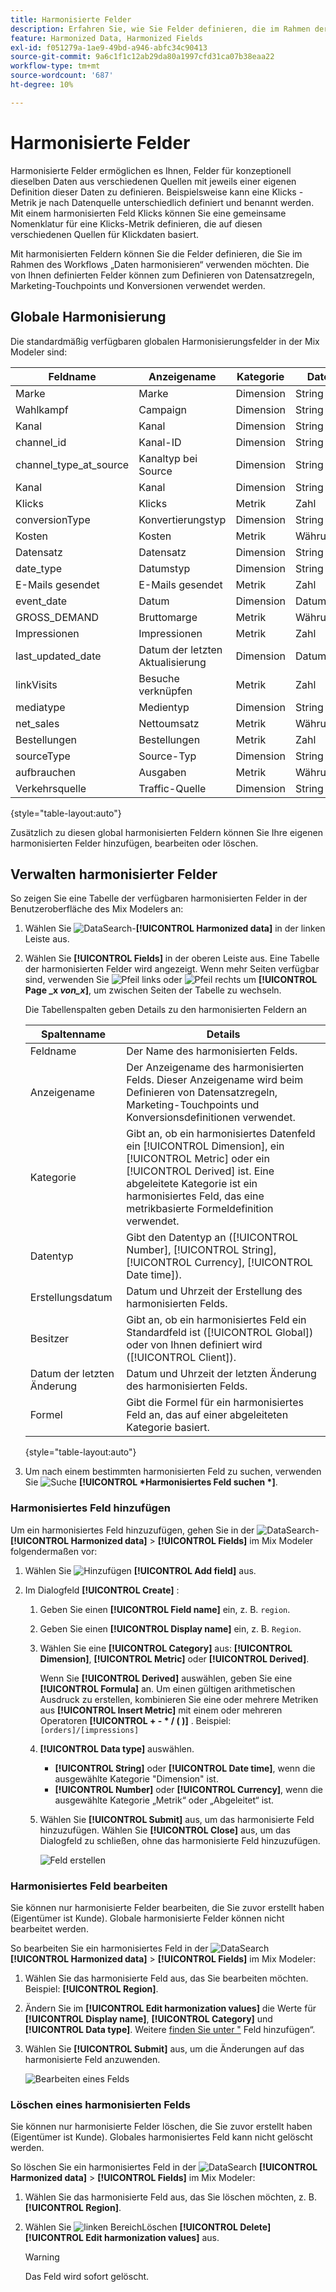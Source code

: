 ```yaml
---
title: Harmonisierte Felder
description: Erfahren Sie, wie Sie Felder definieren, die im Rahmen der Harmonisierung Ihrer Daten im Mix Modeler verwendet werden sollen.
feature: Harmonized Data, Harmonized Fields
exl-id: f051279a-1ae9-49bd-a946-abfc34c90413
source-git-commit: 9a6c1f1c12ab29da80a1997cfd31ca07b38eaa22
workflow-type: tm+mt
source-wordcount: '687'
ht-degree: 10%

---
```


# Harmonisierte Felder

Harmonisierte Felder ermöglichen es Ihnen, Felder für konzeptionell dieselben Daten aus verschiedenen Quellen mit jeweils einer eigenen Definition dieser Daten zu definieren. Beispielsweise kann eine Klicks -Metrik je nach Datenquelle unterschiedlich definiert und benannt werden. Mit einem harmonisierten Feld Klicks können Sie eine gemeinsame Nomenklatur für eine Klicks-Metrik definieren, die auf diesen verschiedenen Quellen für Klickdaten basiert.

Mit harmonisierten Feldern können Sie die Felder definieren, die Sie im Rahmen des Workflows „Daten harmonisieren“ verwenden möchten. Die von Ihnen definierten Felder können zum Definieren von Datensatzregeln, Marketing-Touchpoints und Konversionen verwendet werden.

## Globale Harmonisierung

Die standardmäßig verfügbaren globalen Harmonisierungsfelder in der Mix Modeler sind:


| Feldname | Anzeigename | Kategorie | Datentyp | Kommentar |
| ---------------------- | ---------------------- | --------- | --------- | --------- |
| Marke | Marke | Dimension | String |           |
| Wahlkampf | Campaign | Dimension | String |           |
| Kanal | Kanal | Dimension | String |           |
| channel_id | Kanal-ID | Dimension | String |           |
| channel_type_at_source | Kanaltyp bei Source | Dimension | String |           |
| Kanal | Kanal | Dimension | String |           |
| Klicks | Klicks | Metrik | Zahl |           |
| conversionType | Konvertierungstyp | Dimension | String |           |
| Kosten | Kosten | Metrik | Währung |           |
| Datensatz | Datensatz | Dimension | String |           |
| date_type | Datumstyp | Dimension | String | Tag, Woche |
| E-Mails gesendet | E-Mails gesendet | Metrik | Zahl |           |
| event_date | Datum | Dimension | Datum/Uhrzeit |           |
| GROSS_DEMAND | Bruttomarge | Metrik | Währung |           |
| Impressionen | Impressionen | Metrik | Zahl |           |
| last_updated_date | Datum der letzten Aktualisierung | Dimension | Datum/Uhrzeit |           |
| linkVisits | Besuche verknüpfen | Metrik | Zahl |           |
| mediatype | Medientyp | Dimension | String |           |
| net_sales | Nettoumsatz | Metrik | Währung |           |
| Bestellungen | Bestellungen | Metrik | Zahl |           |
| sourceType | Source-Typ | Dimension | String |           |
| aufbrauchen | Ausgaben | Metrik | Währung |           |
| Verkehrsquelle | Traffic-Quelle | Dimension | String |           |

{style="table-layout:auto"}

Zusätzlich zu diesen global harmonisierten Feldern können Sie Ihre eigenen harmonisierten Felder hinzufügen, bearbeiten oder löschen.

## Verwalten harmonisierter Felder

So zeigen Sie eine Tabelle der verfügbaren harmonisierten Felder in der Benutzeroberfläche des Mix Modelers an:

1. Wählen Sie ![DataSearch](/help/assets/icons/DataCheck.svg)-**[!UICONTROL Harmonized data]** in der linken Leiste aus.

1. Wählen Sie **[!UICONTROL Fields]** in der oberen Leiste aus. Eine Tabelle der harmonisierten Felder wird angezeigt. Wenn mehr Seiten verfügbar sind, verwenden Sie ![Pfeil links](/help/assets/icons/ChevronLeft.svg) oder ![Pfeil rechts](/help/assets/icons/ChevronRight.svg) um **[!UICONTROL Page _x _von_x_]**, um zwischen Seiten der Tabelle zu wechseln.

   Die Tabellenspalten geben Details zu den harmonisierten Feldern an

   | Spaltenname | Details |
   | ---------------------- | ----------|
   | Feldname | Der Name des harmonisierten Felds. |
   | Anzeigename | Der Anzeigename des harmonisierten Felds. Dieser Anzeigename wird beim Definieren von Datensatzregeln, Marketing-Touchpoints und Konversionsdefinitionen verwendet. |
   | Kategorie | Gibt an, ob ein harmonisiertes Datenfeld ein [!UICONTROL Dimension], ein [!UICONTROL Metric] oder ein [!UICONTROL Derived] ist. Eine abgeleitete Kategorie ist ein harmonisiertes Feld, das eine metrikbasierte Formeldefinition verwendet. |
   | Datentyp | Gibt den Datentyp an ([!UICONTROL Number], [!UICONTROL String], [!UICONTROL Currency], [!UICONTROL Date time]). |
   | Erstellungsdatum | Datum und Uhrzeit der Erstellung des harmonisierten Felds. |
   | Besitzer | Gibt an, ob ein harmonisiertes Feld ein Standardfeld ist ([!UICONTROL Global]) oder von Ihnen definiert wird ([!UICONTROL Client]). |
   | Datum der letzten Änderung | Datum und Uhrzeit der letzten Änderung des harmonisierten Felds. |
   | Formel | Gibt die Formel für ein harmonisiertes Feld an, das auf einer abgeleiteten Kategorie basiert. |

   {style="table-layout:auto"}

1. Um nach einem bestimmten harmonisierten Feld zu suchen, verwenden Sie ![Suche](/help/assets/icons/Search.svg) **[!UICONTROL *Harmonisiertes Feld suchen *]**.


### Harmonisiertes Feld hinzufügen

Um ein harmonisiertes Feld hinzuzufügen, gehen Sie in der ![DataSearch](/help/assets/icons/DataCheck.svg)-**[!UICONTROL Harmonized data]** > **[!UICONTROL Fields]** im Mix Modeler folgendermaßen vor:

1. Wählen Sie ![Hinzufügen](/help/assets/icons/AddCircle.svg) **[!UICONTROL Add field]** aus.

1. Im Dialogfeld **[!UICONTROL Create]** :

   1. Geben Sie einen **[!UICONTROL Field name]** ein, z. B. `region`.
   1. Geben Sie einen **[!UICONTROL Display name]** ein, z. B. `Region`.
   1. Wählen Sie eine **[!UICONTROL Category]** aus: **[!UICONTROL Dimension]**, **[!UICONTROL Metric]** oder **[!UICONTROL Derived]**.

      Wenn Sie **[!UICONTROL Derived]** auswählen, geben Sie eine **[!UICONTROL Formula]** an. Um einen gültigen arithmetischen Ausdruck zu erstellen, kombinieren Sie eine oder mehrere Metriken aus **[!UICONTROL Insert Metric]** mit einem oder mehreren Operatoren **[!UICONTROL + - * / ( )]** . Beispiel: `[orders]/[impressions]`

   1. **[!UICONTROL Data type]** auswählen.

      - **[!UICONTROL String]** oder **[!UICONTROL Date time]**, wenn die ausgewählte Kategorie &quot;Dimension&quot; ist.
      - **[!UICONTROL Number]** oder **[!UICONTROL Currency]**, wenn die ausgewählte Kategorie „Metrik“ oder „Abgeleitet“ ist.

   1. Wählen Sie **[!UICONTROL Submit]** aus, um das harmonisierte Feld hinzuzufügen. Wählen Sie **[!UICONTROL Close]** aus, um das Dialogfeld zu schließen, ohne das harmonisierte Feld hinzuzufügen.

      ![Feld erstellen](/help/assets/create-field.png)


### Harmonisiertes Feld bearbeiten

Sie können nur harmonisierte Felder bearbeiten, die Sie zuvor erstellt haben (Eigentümer ist Kunde). Globale harmonisierte Felder können nicht bearbeitet werden.

So bearbeiten Sie ein harmonisiertes Feld in der ![DataSearch](/help/assets/icons/DataCheck.svg) **[!UICONTROL Harmonized data]** > **[!UICONTROL Fields]** im Mix Modeler:

1. Wählen Sie das harmonisierte Feld aus, das Sie bearbeiten möchten. Beispiel: **[!UICONTROL Region]**.

1. Ändern Sie im **[!UICONTROL Edit harmonization values]** die Werte für **[!UICONTROL Display name]**, **[!UICONTROL Category]** und **[!UICONTROL Data type]**. Weitere [ finden Sie unter &quot;](#add-a-harmonized-field) Feld hinzufügen“.

1. Wählen Sie **[!UICONTROL Submit]** aus, um die Änderungen auf das harmonisierte Feld anzuwenden.

   ![Bearbeiten eines Felds](/help/assets/edit-field.png)

### Löschen eines harmonisierten Felds

Sie können nur harmonisierte Felder löschen, die Sie zuvor erstellt haben (Eigentümer ist Kunde). Globales harmonisiertes Feld kann nicht gelöscht werden.

So löschen Sie ein harmonisiertes Feld in der ![DataSearch](/help/assets/icons/DataCheck.svg) **[!UICONTROL Harmonized data]** > **[!UICONTROL Fields]** im Mix Modeler:

1. Wählen Sie das harmonisierte Feld aus, das Sie löschen möchten, z. B. **[!UICONTROL Region]**.

1. Wählen Sie ![ linken Bereich ](/help/assets/icons/Delete.svg)Löschen **[!UICONTROL Delete]** **[!UICONTROL Edit harmonization values]** aus.

   >[!WARNING]
   >
   >   Das Feld wird sofort gelöscht.

